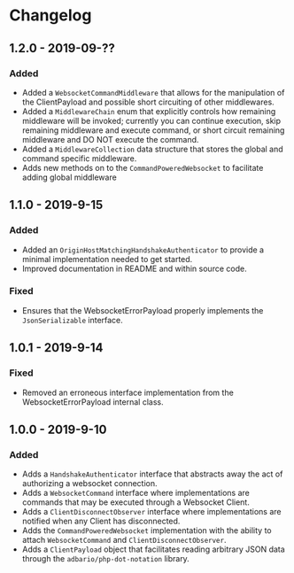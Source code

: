 # Changelog

## 1.2.0 - 2019-09-??

### Added

- Added a `WebsocketCommandMiddleware` that allows for the manipulation of the ClientPayload and possible short circuiting of other middlewares.
- Added a `MiddlewareChain` enum that explicitly controls how remaining middleware will be invoked; currently you can continue execution, 
skip remaining middleware and execute command, or short circuit remaining middleware and DO NOT execute the command.
- Added a `MiddlewareCollection` data structure that stores the global and command specific middleware.
- Adds new methods on to the `CommandPoweredWebsocket` to facilitate adding global middleware 

## 1.1.0 - 2019-9-15

### Added

- Added an `OriginHostMatchingHandshakeAuthenticator` to provide a minimal implementation needed to get started.
- Improved documentation in README and within source code.

### Fixed

- Ensures that the WebsocketErrorPayload properly implements the `JsonSerializable` interface.

## 1.0.1 - 2019-9-14

### Fixed

- Removed an erroneous interface implementation from the WebsocketErrorPayload internal class.

## 1.0.0 - 2019-9-10

### Added

- Adds a `HandshakeAuthenticator` interface that abstracts away the act of authorizing a websocket connection.
- Adds a `WebsocketCommand` interface where implementations are commands that may be executed through a Websocket Client.
- Adds a `ClientDisconnectObserver` interface where implementations are notified when any Client has disconnected.
- Adds the `CommandPoweredWebsocket` implementation with the ability to attach `WebsocketCommand` and `ClientDisconnectObserver`.
- Adds a `ClientPayload` object that facilitates reading arbitrary JSON data through the `adbario/php-dot-notation` library.